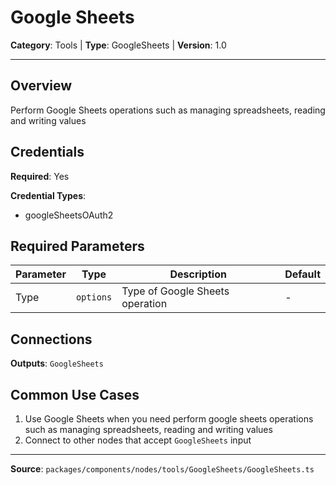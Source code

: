 # Google Sheets

**Category**: Tools | **Type**: GoogleSheets | **Version**: 1.0

---

## Overview

Perform Google Sheets operations such as managing spreadsheets, reading and writing values

## Credentials

**Required**: Yes

**Credential Types**:
- googleSheetsOAuth2

## Required Parameters

| Parameter | Type | Description | Default |
|-----------|------|-------------|---------|
| Type | `options` | Type of Google Sheets operation | - |

## Connections

**Outputs**: `GoogleSheets`

## Common Use Cases

1. Use Google Sheets when you need perform google sheets operations such as managing spreadsheets, reading and writing values
2. Connect to other nodes that accept `GoogleSheets` input

---

**Source**: `packages/components/nodes/tools/GoogleSheets/GoogleSheets.ts`